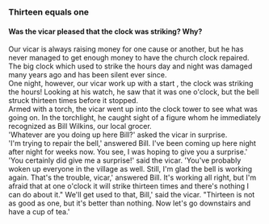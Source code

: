 ### Thirteen equals one

#### Was the vicar pleased that the clock was striking? Why?

Our vicar is always raising money for one cause or another, but he has never managed to get enough money to have the church clock repaired. The big clock which used to strike the hours day and night was damaged many years ago and has been silent ever since.  
One night, however, our vicar work up with a start , the clock was striking the hours! Looking at his watch, he saw that it was one o'clock, but the bell struck thirteen times before it stopped.  
Armed with a torch, the vicar went up into the clock tower to see what was going on. In the torchlight, he caught sight of a figure whom he immediately recognized as Bill Wilkins, our local grocer.  
'Whatever are you doing up here Bill?' asked the vicar in surprise.  
'I'm trying to repair the bell,' answered Bill. I've been coming up here night after night for weeks now. You see, I was hoping to give you a surprise.'  
'You certainly did give me a surprise!' said the vicar. 'You've probably woken up everyone in the village as well. Still, I'm glad the bell is working again.
That's the trouble, vicar,' answered Bill. It's working all right, but I'm afraid that at one o'clock it will strike thirteen times and there's nothing I can do about it."
We'll get used to that, Bill,' said the vicar. "Thirteen is not as good as one, but it's better than nothing. Now let's go downstairs and have a cup of tea.'